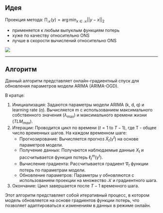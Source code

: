 ## Идея

Проекция метода: $\prod_{\mathcal{K}}(y) = \arg\min_{x\in\mathcal{K}}||y - x||_2$

- применяется к любым выпуклым функциям потерь
- хуже по качеству относительно ONS
- лучше в скорости вычислений относительно ONS

![](ogd.png)

---

## Алгоритм

Данный алгоритм представляет онлайн-градиентный спуск для обновления параметров модели ARIMA (ARIMA-OGD). 

В кратце:

1. Инициализация: Задаются параметры модели $\text{ARIMA (k, d, q)}$ и learning rate ($\eta$). Вычисляется m с использованием максимального собственного значения $(\lambda_{\max})$ и максимального времени жизни $(TLM_{max}$).
2. Итерации: Проводится цикл по времени $(t=1 \text{ to } T-1)$, где T - общее число временных шагов. На каждом временном шаге:
    - Прогнозирование: Вычисляется прогноз $\tilde X_t(\gamma^t)$ на основе параметров модели.
    - Получение данных: Получаются наблюдаемые данные $X_t$ и рассчитывается функция потерь $\ell^m_t(\gamma^t)$.
    - Вычисление градиента: Рассчитывается градиент $\nabla_t$ функции потерь по параметрам модели.
    - Обновление параметров: Параметры $\gamma$ обновляются с использованием проекции на множество $\mathcal{K}$ и градиентного шага.
3. Окончание: Цикл завершается после $T-1$ временного шага.

Этот алгоритм представляет собой итеративный процесс, в котором модель обновляется на основе градиентов функции потерь, что позволяет адаптироваться к изменениям в данных в режиме онлайн.

